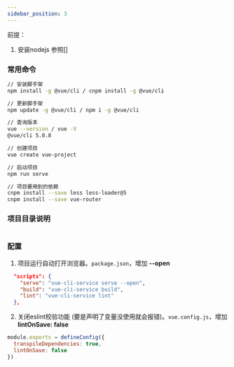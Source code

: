 ```yaml
---
sidebar_position: 3
---
```


前提：
1. 安装nodejs 参照[]


### 常用命令
```bash
// 安装脚手架
npm install -g @vue/cli / cnpm install -g @vue/cli

// 更新脚手架
npm update -g @vue/cli / npm i -g @vue/cli

// 查询版本
vue --version / vue -V
@vue/cli 5.0.8

// 创建项目
vue create vue-project

// 启动项目
npm run serve

// 项目要用到的依赖
cnpm install --save less less-loader@5
cnpm install --save vue-router

```


### 项目目录说明
```
```


### 配置
1. 项目运行自动打开浏览器。`package.json`，增加 **--open**
```json
  "scripts": {
    "serve": "vue-cli-service serve --open",
    "build": "vue-cli-service build",
    "lint": "vue-cli-service lint"
  },
```
2. 关闭eslint校验功能 (要是声明了变量没使用就会报错)。`vue.config.js`，增加 **lintOnSave: false**
```js
module.exports = defineConfig({
  transpileDependencies: true,
  lintOnSave: false
})
```



